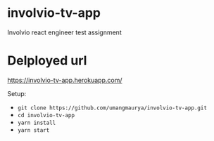 # involvio-tv-app
Involvio react engineer test assignment

# Delployed url
https://involvio-tv-app.herokuapp.com/

Setup:

- ```git clone https://github.com/umangmaurya/involvio-tv-app.git```
- ```cd involvio-tv-app```
- ```yarn install```
- ```yarn start```
